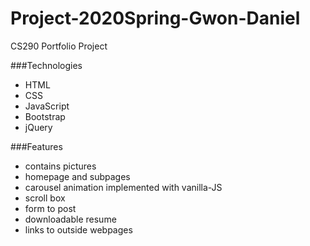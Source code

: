 # Project-2020Spring-Gwon-Daniel
CS290 Portfolio Project

###Technologies
- HTML
- CSS
- JavaScript
- Bootstrap
- jQuery

###Features
- contains pictures
- homepage and subpages
- carousel animation implemented with vanilla-JS
- scroll box
- form to post
- downloadable resume
- links to outside webpages
